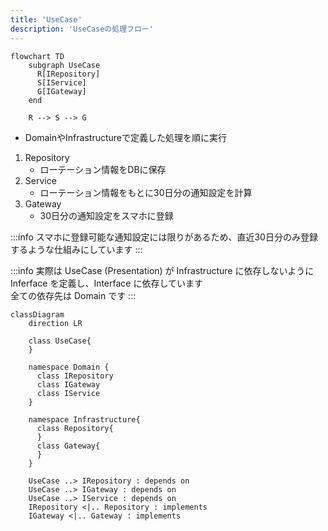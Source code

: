 ```yaml
---
title: 'UseCase'
description: 'UseCaseの処理フロー'
---
```


```mermaid
flowchart TD
    subgraph UseCase
      R[IRepository]
      S[IService]
      G[IGateway]
    end

    R --> S --> G
```

- DomainやInfrastructureで定義した処理を順に実行

1. Repository
   - ローテーション情報をDBに保存
2. Service
   - ローテーション情報をもとに30日分の通知設定を計算
3. Gateway
   - 30日分の通知設定をスマホに登録

:::info
スマホに登録可能な通知設定には限りがあるため、直近30日分のみ登録するような仕組みにしています
:::

:::info
実際は UseCase (Presentation) が Infrastructure に依存しないように Inferface を定義し、Interface に依存しています<br/>全ての依存先は Domain です
:::

```mermaid
classDiagram
    direction LR

    class UseCase{
    }

    namespace Domain {
      class IRepository
      class IGateway
      class IService
    }

    namespace Infrastructure{
      class Repository{
      }
      class Gateway{
      }
    }

    UseCase ..> IRepository : depends on
    UseCase ..> IGateway : depends on
    UseCase ..> IService : depends on
    IRepository <|.. Repository : implements
    IGateway <|.. Gateway : implements
```
